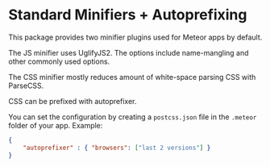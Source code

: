 Standard Minifiers + Autoprefixing
===

This package provides two minifier plugins used for Meteor apps by default.

The JS minifier uses UglifyJS2. The options include name-mangling and other
commonly used options.

The CSS minifier mostly reduces amount of white-space parsing CSS with
ParseCSS.

CSS can be prefixed with autoprefixer.

You can set the configuration by creating a `postcss.json` file in the `.meteor` folder of your app.
Example:
```json
{
    "autoprefixer" : { "browsers": ["last 2 versions"] }
}
```